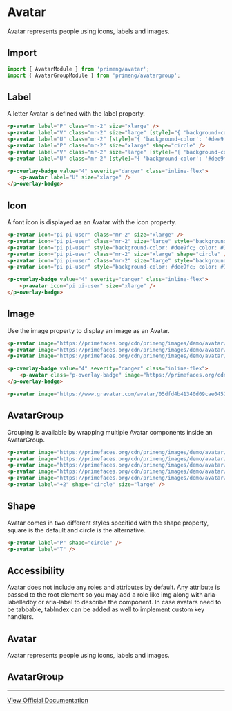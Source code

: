 # Avatar

Avatar represents people using icons, labels and images.

## Import

```typescript
import { AvatarModule } from 'primeng/avatar';
import { AvatarGroupModule } from 'primeng/avatargroup';
```

## Label

A letter Avatar is defined with the label property.

```html
<p-avatar label="P" class="mr-2" size="xlarge" />
<p-avatar label="V" class="mr-2" size="large" [style]="{ 'background-color': '#ece9fc', color: '#2a1261' }" />
<p-avatar label="U" class="mr-2" [style]="{ 'background-color': '#dee9fc', color: '#1a2551' }" />
<p-avatar label="P" class="mr-2" size="xlarge" shape="circle" />
<p-avatar label="V" class="mr-2" size="large" [style]="{ 'background-color': '#ece9fc', color: '#2a1261' }" shape="circle" />
<p-avatar label="U" class="mr-2" [style]="{ 'background-color': '#dee9fc', color: '#1a2551' }" shape="circle" />

<p-overlay-badge value="4" severity="danger" class="inline-flex">
    <p-avatar label="U" size="xlarge" />
</p-overlay-badge>
```

## Icon

A font icon is displayed as an Avatar with the icon property.

```html
<p-avatar icon="pi pi-user" class="mr-2" size="xlarge" />
<p-avatar icon="pi pi-user" class="mr-2" size="large" style="background-color: #ece9fc; color: #2a1261" />
<p-avatar icon="pi pi-user" style="background-color: #dee9fc; color: #1a2551" />
<p-avatar icon="pi pi-user" class="mr-2" size="xlarge" shape="circle" />
<p-avatar icon="pi pi-user" class="mr-2" size="large" style="background-color: #ece9fc; color: #2a1261" shape="circle" />
<p-avatar icon="pi pi-user" style="background-color: #dee9fc; color: #1a2551" shape="circle" />

<p-overlay-badge value="4" severity="danger" class="inline-flex">
    <p-avatar icon="pi pi-user" size="xlarge" />
</p-overlay-badge>
```

## Image

Use the image property to display an image as an Avatar.

```html
<p-avatar image="https://primefaces.org/cdn/primeng/images/demo/avatar/amyelsner.png" class="mr-2" size="xlarge" shape="circle" />
<p-avatar image="https://primefaces.org/cdn/primeng/images/demo/avatar/asiyajavayant.png" class="mr-2" size="large" shape="circle" />
<p-avatar image="https://primefaces.org/cdn/primeng/images/demo/avatar/onyamalimba.png" shape="circle" />

<p-overlay-badge value="4" severity="danger" class="inline-flex">
    <p-avatar class="p-overlay-badge" image="https://primefaces.org/cdn/primeng/images/demo/avatar/walter.jpg" size="xlarge" />
</p-overlay-badge>

<p-avatar image="https://www.gravatar.com/avatar/05dfd4b41340d09cae045235eb0893c3?d=mp" class="flex items-center justify-center mr-2" size="xlarge" />
```

## AvatarGroup

Grouping is available by wrapping multiple Avatar components inside an AvatarGroup.

```html
<p-avatar image="https://primefaces.org/cdn/primeng/images/demo/avatar/amyelsner.png" size="large" shape="circle" />
<p-avatar image="https://primefaces.org/cdn/primeng/images/demo/avatar/asiyajavayant.png" size="large" shape="circle" />
<p-avatar image="https://primefaces.org/cdn/primeng/images/demo/avatar/onyamalimba.png" size="large" shape="circle" />
<p-avatar image="https://primefaces.org/cdn/primeng/images/demo/avatar/ionibowcher.png" size="large" shape="circle" />
<p-avatar image="https://primefaces.org/cdn/primeng/images/demo/avatar/xuxuefeng.png" size="large" shape="circle" />
<p-avatar label="+2" shape="circle" size="large" />
```

## Shape

Avatar comes in two different styles specified with the shape property, square is the default and circle is the alternative.

```html
<p-avatar label="P" shape="circle" />
<p-avatar label="T" />
```

## Accessibility

Avatar does not include any roles and attributes by default. Any attribute is passed to the root element so you may add a role like img along with aria-labelledby or aria-label to describe the component. In case avatars need to be tabbable, tabIndex can be added as well to implement custom key handlers.

## Avatar

Avatar represents people using icons, labels and images.

## AvatarGroup

---

[View Official Documentation](https://primeng.org/avatar)

